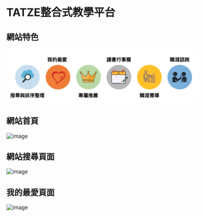# TATZE整合式教學平台


## 網站特色

![image](https://github.com/chi110356042/CCU-project/blob/main/截圖%202021-10-19%20上午10.52.45.png)

## 網站首頁

![image](https://github.com/chi110356042/TATZE-website/blob/main/%E6%88%AA%E5%9C%96%202021-10-19%20%E4%B8%8A%E5%8D%8810.51.45.png)

## 網站搜尋頁面

![image](https://github.com/chi110356042/CCU-project/blob/main/截圖%202021-10-19%上午10.52.04.png)

## 我的最愛頁面
![image](https://github.com/chi110356042/CCU-project/blob/main/截圖%202021-10-19%上午10.52.16.png)

